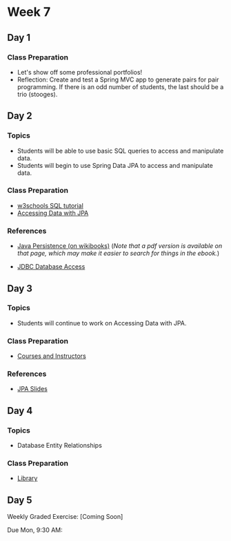 # Week 7

## Day 1

### Class Preparation

- Let's show off some professional portfolios!
- Reflection: Create and test a Spring MVC app to generate pairs for pair programming. If there is an odd number of students, the last should be a trio (stooges).

## Day 2

### Topics

- Students will be able to use basic SQL queries to access and manipulate data.
- Students will begin to use Spring Data JPA to access and manipulate data.

### Class Preparation

- [w3schools SQL tutorial](https://www.w3schools.com/sql/default.asp)
- [Accessing Data with JPA](https://wecancodeit.github.io/java-resources/spring/getting-started-guides/accessing-data-with-jpa/)


### References

- [Java Persistence (on wikibooks)](https://en.wikibooks.org/wiki/Java_Persistence) (*Note that a pdf version is available on that page, which may make it easier to search for things in the ebook.*)

- [JDBC Database Access](https://docs.oracle.com/javase/tutorial/jdbc/index.html)

## Day 3

### Topics 

- Students will continue to work on Accessing Data with JPA.

### Class Preparation

- [Courses and Instructors](https://wecancodeit.github.io/java-exercises/jpa/courses-with-instructors)

### References

- [JPA Slides](https://wecancodeit.github.io/java-slides/data/jpa/)

## Day 4

### Topics 

- Database Entity Relationships

### Class Preparation

- [Library](https://github.com/WeCanCodeIT/java-exercises/blob/master/jpa/library.md)

## Day 5

Weekly Graded Exercise: [Coming Soon]

Due Mon, 9:30 AM: 
